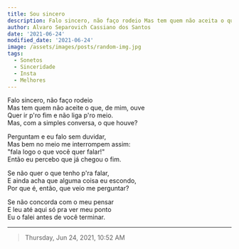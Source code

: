 ```yaml
---
title: Sou sincero
description: Falo sincero, não faço rodeio Mas tem quem não aceita o que de mim ouve 
author: Alvaro Separovich Cassiano dos Santos
date: '2021-06-24'
modified_date: '2021-06-24'
image: /assets/images/posts/random-img.jpg
tags:
  - Sonetos
  - Sinceridade
  - Insta
  - Melhores
---    
```

Falo sincero, não faço rodeio    
Mas tem quem não aceite o que, de mim, ouve    
Quer ir p'ro fim e não liga p'ro meio.    
Mas, com a simples conversa, o que houve?    
    
Perguntam e eu falo sem duvidar,    
Mas bem no meio me interrompem assim:    
"fala logo o que você quer falar!"    
Então eu percebo que já chegou o fim.    
    
Se não quer o que tenho p'ra falar,    
E ainda acha que alguma coisa eu escondo,    
Por que é, então, que veio me perguntar?    
    
Se não concorda com o meu pensar    
E leu até aqui só pra ver meu ponto    
Eu o falei antes de você terminar.         

______

> Thursday, Jun 24, 2021, 10:52 AM